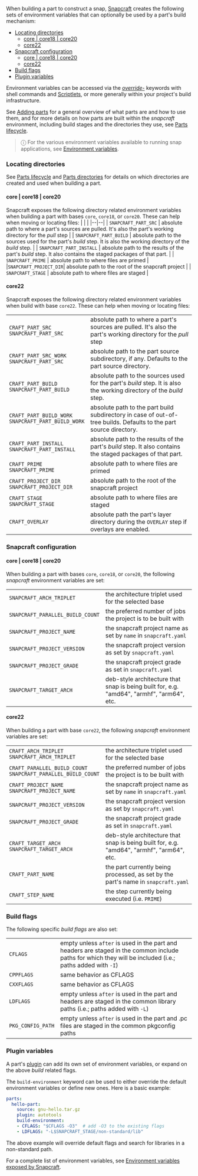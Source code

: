 When building a part to construct a snap,  [Snapcraft](/t/snapcraft-overview/8940) creates the following sets of environment variables that can optionally be used by a part's build mechanism:

- [Locating directories](#heading--locating-directories)
  - [core | core18 | core20](#heading--locating-directories-core18-core20)
  - [core22](#heading--locating-directories-core22)
- [Snapcraft configuration](#heading--snapcraft-configuration)
  - [core | core18 | core20](#heading--snapcraft-configuration-core18-core-20)
  - [core22](#heading--snapcraft-configuration-core22)
- [Build flags](#heading--build-flags)
- [Plugin variables](#heading--plugin-variables)

Environment variables can be accessed via the [*override-*](/t/snapcraft-parts-metadata/8336) keywords with shell commands and [Scriptlets](/t/scriptlets/4892), or more generally within your project's build infrastructure.

See [Adding parts](/t/adding-parts/11473) for a general overview of what parts are and how to use them, and for more details on how parts are built within the *snapcraft* environment, including build stages and the directories they use, see [Parts lifecycle](/t/parts-lifecycle/12231).

> ⓘ For the various environment variables available to running snap applications, see [Environment variables](/t/environment-variables/7983).

<h3 id='heading--locating-directories'>Locating directories</h3>

See [Parts lifecycle](/t/parts-lifecycle/12231) and [Parts directories](/t/parts-lifecycle/12231#heading--parts-directories) for details on which directories are created and used when building a part.

<h4 id='heading--locating-directories-core18-core20'>core | core18 | core20</h4>

Snapcraft exposes the following directory related environment variables when building a part with bases `core`, `core18`, or `core20`. These can help when moving or locating files:
| | |
|--|--|
| `SNAPCRAFT_PART_SRC` | absolute path to where a part's sources are pulled. It's also the part's working directory for the *pull* step |
| `SNAPCRAFT_PART_BUILD` | absolute path to the sources used for the part's *build* step. It is also the working directory of the *build* step. |
| `SNAPCRAFT_PART_INSTALL` | absolute path to the results of the part's *build* step. It also contains the staged packages of that part. |
| `SNAPCRAFT_PRIME` |  absolute path to where files are primed |
|`SNAPCRAFT_PROJECT_DIR`| absolute path to the root of the snapcraft project |
| `SNAPCRAFT_STAGE` | absolute path to where files are staged |

<h4 id='heading--locating-directories-core22'>core22</h4>

Snapcraft exposes the following directory related environment variables when build with base `core22`. These can help when moving or locating files:

| | |
|--|--|
| `CRAFT_PART_SRC` <br /> `SNAPCRAFT_PART_SRC` | absolute path to where a part's sources are pulled. It's also the part's working directory for the *pull* step |
| `CRAFT_PART_SRC_WORK` <br /> `SNAPCRAFT_PART_SRC` | absolute path to the part source subdirectory, if any. Defaults to the part source directory. |
| `CRAFT_PART_BUILD` <br /> `SNAPCRAFT_PART_BUILD` | absolute path to the sources used for the part's *build* step. It is also the working directory of the *build* step. |
| `CRAFT_PART_BUILD_WORK` <br /> `SNAPCRAFT_PART_BUILD_WORK` | absolute path to the part build subdirectory in case of out-of-tree builds. Defaults to the part source directory. |
| `CRAFT_PART_INSTALL` <br /> `SNAPCRAFT_PART_INSTALL` | absolute path to the results of the part's *build* step. It also contains the staged packages of that part. |
| `CRAFT_PRIME` <br /> `SNAPCRAFT_PRIME` |  absolute path to where files are primed |
| `CRAFT_PROJECT_DIR` <br /> `SNAPCRAFT_PROJECT_DIR` | absolute path to the root of the snapcraft project |
| `CRAFT_STAGE` <br /> `SNAPCRAFT_STAGE` | absolute path to where files are staged |
| `CRAFT_OVERLAY` | absolute path the part's layer directory during  the `OVERLAY` step if overlays are enabled. |

<h3 id='heading--snapcraft-configuration'>Snapcraft configuration</h3>

<h4 id='heading--snapcraft-configuration-core18-core-20'>core | core18 | core20</h4>

When building a part with bases `core`, `core18`, or `core20`, the following *snapcraft* environment variables are set:

| | |
|--|--|
| `SNAPCRAFT_ARCH_TRIPLET` | the architecture triplet used for the selected base |
| `SNAPCRAFT_PARALLEL_BUILD_COUNT`| the preferred number of jobs the project is to be built with |
| `SNAPCRAFT_PROJECT_NAME` | the snapcraft project name as set by `name` in `snapcraft.yaml` |
| `SNAPCRAFT_PROJECT_VERSION` | the snapcraft project version as set by `snapcraft.yaml`|
| `SNAPCRAFT_PROJECT_GRADE` | the snapcraft project grade as set in `snapcraft.yaml` |
| `SNAPCRAFT_TARGET_ARCH` | deb-style architecture that snap is being built for, e.g. "amd64", "armhf", "arm64", etc. |

<h4 id='heading--snapcraft-configuration-core22'>core22</h4>

When building a part with base `core22`, the following *snapcraft* environment variables are set:

| | |
|--|--|
| `CRAFT_ARCH_TRIPLET` <br /> `SNAPCRAFT_ARCH_TRIPLET`  | the architecture triplet used for the selected base |
| `CRAFT_PARALLEL_BUILD_COUNT` <br /> `SNAPCRAFT_PARALLEL_BUILD_COUNT`| the preferred number of jobs the project is to be built with |
| `CRAFT_PROJECT_NAME` <br /> `SNAPCRAFT_PROJECT_NAME` | the snapcraft project name as set by `name` in `snapcraft.yaml` |
| `SNAPCRAFT_PROJECT_VERSION` | the snapcraft project version as set by `snapcraft.yaml`|
| `SNAPCRAFT_PROJECT_GRADE` | the snapcraft project grade as set in `snapcraft.yaml` |
| `CRAFT_TARGET_ARCH` <br /> `SNAPCRAFT_TARGET_ARCH` | deb-style architecture that snap is being built for, e.g. "amd64", "armhf", "arm64", etc. |
| `CRAFT_PART_NAME` | the part currently being processed, as set by the part's name in `snapcraft.yaml` |
| `CRAFT_STEP_NAME` | the step currently being executed (i.e. `PRIME`) |

<h3 id='heading--build-flags'>Build flags</h3>

The following specific _build flags_ are also set:

| | |
|--|--|
| `CFLAGS`| empty unless `after` is used in the part and headers are staged in the common include paths for which they will be included (i.e.; paths added with  `-I`)| 
|`CPPFLAGS`| same behavior as CFLAGS |
| `CXXFLAGS` | same behavior as CFLAGS |
| `LDFLAGS` | empty unless `after` is used in the part and headers are staged in the common library paths (i.e.; paths added with `-L`) |
| `PKG_CONFIG_PATH` | empty unless `after` is used in the part and .pc files are staged in the common pkgconfig paths |

<h3 id='heading--plugin-variables'>Plugin variables</h3>

A part's [plugin](/t/snapcraft-plugins/4284) can add its own set of environment variables, or expand on the above _build_ related flags.

The `build-environment` keyword can be used to either override the default environment variables or define new ones. Here is a basic example:

```yaml
parts:
  hello-part:
    source: gnu-hello.tar.gz
    plugin: autotools
    build-environment:
    - CFLAGS: "$CFLAGS -O3"  # add -O3 to the existing flags
    - LDFLAGS: "-L$SNAPCRAFT_STAGE/non-standard/lib"
```
The above example will override default flags and search for libraries in a non-standard path.

For a complete list of environment variables, see [Environment variables exposed by Snapcraft](/t/environment-variables-that-snapcraft-exposes/7569).